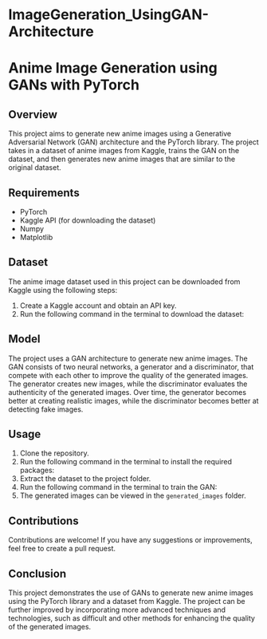 # ImageGeneration_UsingGAN-Architecture


# Anime Image Generation using GANs with PyTorch

## Overview

This project aims to generate new anime images using a Generative Adversarial Network (GAN) architecture and the PyTorch library. The project takes in a dataset of anime images from Kaggle, trains the GAN on the dataset, and then generates new anime images that are similar to the original dataset.

## Requirements

- PyTorch
- Kaggle API (for downloading the dataset)
- Numpy
- Matplotlib

## Dataset

The anime image dataset used in this project can be downloaded from Kaggle using the following steps:

1. Create a Kaggle account and obtain an API key.
2. Run the following command in the terminal to download the dataset:


## Model

The project uses a GAN architecture to generate new anime images. The GAN consists of two neural networks, a generator and a discriminator, that compete with each other to improve the quality of the generated images. The generator creates new images, while the discriminator evaluates the authenticity of the generated images. Over time, the generator becomes better at creating realistic images, while the discriminator becomes better at detecting fake images.

## Usage

1. Clone the repository.
2. Run the following command in the terminal to install the required packages:
3. Extract the dataset to the project folder.
4. Run the following command in the terminal to train the GAN:
5. The generated images can be viewed in the `generated_images` folder.

## Contributions

Contributions are welcome! If you have any suggestions or improvements, feel free to create a pull request.

## Conclusion

This project demonstrates the use of GANs to generate new anime images using the PyTorch library and a dataset from Kaggle. The project can be further improved by incorporating more advanced techniques and technologies, such as difficult and other methods for enhancing the quality of the generated images.
